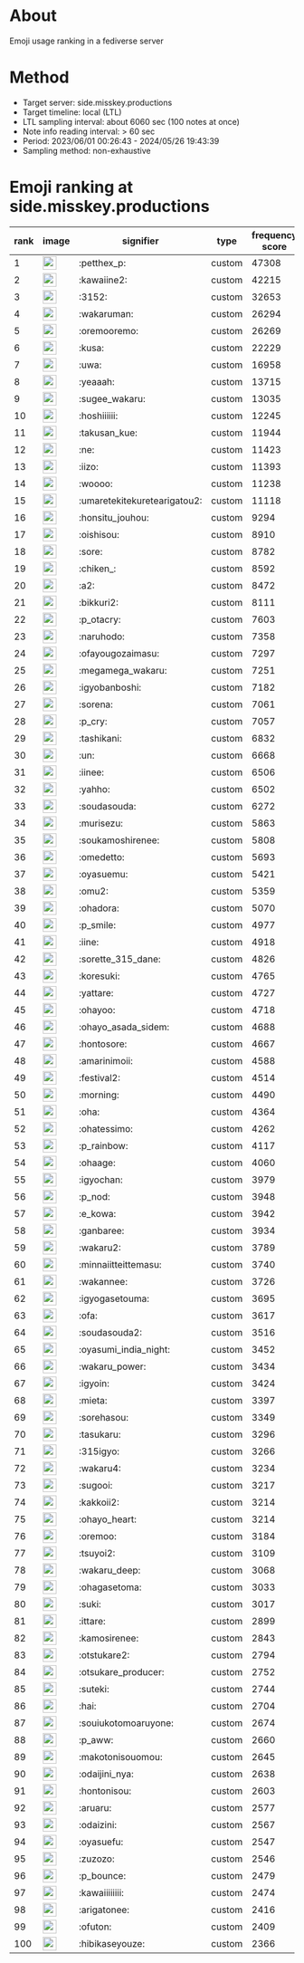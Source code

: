 # About
Emoji usage ranking in a fediverse server

# Method
- Target server: side.misskey.productions
- Target timeline: local (LTL)
- LTL sampling interval: about 6060 sec (100 notes at once)
- Note info reading interval: > 60 sec
- Period: 2023/06/01 00:26:43 - 2024/05/26 19:43:39 
- Sampling method: non-exhaustive

# Emoji ranking at side.misskey.productions

|rank|image|signifier|type|frequency score|
|----|----|----|----|----|
|1|<img height="24" src="https://side.misskey.productions/emoji/petthex_p.webp">|:petthex_p:|custom|47308|
|2|<img height="24" src="https://side.misskey.productions/emoji/kawaiine2.webp">|:kawaiine2:|custom|42215|
|3|<img height="24" src="https://side.misskey.productions/emoji/3152.webp">|:3152:|custom|32653|
|4|<img height="24" src="https://side.misskey.productions/emoji/wakaruman.webp">|:wakaruman:|custom|26294|
|5|<img height="24" src="https://side.misskey.productions/emoji/oremooremo.webp">|:oremooremo:|custom|26269|
|6|<img height="24" src="https://side.misskey.productions/emoji/kusa.webp">|:kusa:|custom|22229|
|7|<img height="24" src="https://side.misskey.productions/emoji/uwa.webp">|:uwa:|custom|16958|
|8|<img height="24" src="https://side.misskey.productions/emoji/yeaaah.webp">|:yeaaah:|custom|13715|
|9|<img height="24" src="https://side.misskey.productions/emoji/sugee_wakaru.webp">|:sugee_wakaru:|custom|13035|
|10|<img height="24" src="https://side.misskey.productions/emoji/hoshiiiiii.webp">|:hoshiiiiii:|custom|12245|
|11|<img height="24" src="https://side.misskey.productions/emoji/takusan_kue.webp">|:takusan_kue:|custom|11944|
|12|<img height="24" src="https://side.misskey.productions/emoji/ne.webp">|:ne:|custom|11423|
|13|<img height="24" src="https://side.misskey.productions/emoji/iizo.webp">|:iizo:|custom|11393|
|14|<img height="24" src="https://side.misskey.productions/emoji/woooo.webp">|:woooo:|custom|11238|
|15|<img height="24" src="https://side.misskey.productions/emoji/umaretekitekuretearigatou2.webp">|:umaretekitekuretearigatou2:|custom|11118|
|16|<img height="24" src="https://side.misskey.productions/emoji/honsitu_jouhou.webp">|:honsitu_jouhou:|custom|9294|
|17|<img height="24" src="https://side.misskey.productions/emoji/oishisou.webp">|:oishisou:|custom|8910|
|18|<img height="24" src="https://side.misskey.productions/emoji/sore.webp">|:sore:|custom|8782|
|19|<img height="24" src="https://side.misskey.productions/emoji/chiken_.webp">|:chiken_:|custom|8592|
|20|<img height="24" src="https://side.misskey.productions/emoji/a2.webp">|:a2:|custom|8472|
|21|<img height="24" src="https://side.misskey.productions/emoji/bikkuri2.webp">|:bikkuri2:|custom|8111|
|22|<img height="24" src="https://side.misskey.productions/emoji/p_otacry.webp">|:p_otacry:|custom|7603|
|23|<img height="24" src="https://side.misskey.productions/emoji/naruhodo.webp">|:naruhodo:|custom|7358|
|24|<img height="24" src="https://side.misskey.productions/emoji/ofayougozaimasu.webp">|:ofayougozaimasu:|custom|7297|
|25|<img height="24" src="https://side.misskey.productions/emoji/megamega_wakaru.webp">|:megamega_wakaru:|custom|7251|
|26|<img height="24" src="https://side.misskey.productions/emoji/igyobanboshi.webp">|:igyobanboshi:|custom|7182|
|27|<img height="24" src="https://side.misskey.productions/emoji/sorena.webp">|:sorena:|custom|7061|
|28|<img height="24" src="https://side.misskey.productions/emoji/p_cry.webp">|:p_cry:|custom|7057|
|29|<img height="24" src="https://side.misskey.productions/emoji/tashikani.webp">|:tashikani:|custom|6832|
|30|<img height="24" src="https://side.misskey.productions/emoji/un.webp">|:un:|custom|6668|
|31|<img height="24" src="https://side.misskey.productions/emoji/iinee.webp">|:iinee:|custom|6506|
|32|<img height="24" src="https://side.misskey.productions/emoji/yahho.webp">|:yahho:|custom|6502|
|33|<img height="24" src="https://side.misskey.productions/emoji/soudasouda.webp">|:soudasouda:|custom|6272|
|34|<img height="24" src="https://side.misskey.productions/emoji/murisezu.webp">|:murisezu:|custom|5863|
|35|<img height="24" src="https://side.misskey.productions/emoji/soukamoshirenee.webp">|:soukamoshirenee:|custom|5808|
|36|<img height="24" src="https://side.misskey.productions/emoji/omedetto.webp">|:omedetto:|custom|5693|
|37|<img height="24" src="https://side.misskey.productions/emoji/oyasuemu.webp">|:oyasuemu:|custom|5421|
|38|<img height="24" src="https://side.misskey.productions/emoji/omu2.webp">|:omu2:|custom|5359|
|39|<img height="24" src="https://side.misskey.productions/emoji/ohadora.webp">|:ohadora:|custom|5070|
|40|<img height="24" src="https://side.misskey.productions/emoji/p_smile.webp">|:p_smile:|custom|4977|
|41|<img height="24" src="https://side.misskey.productions/emoji/iine.webp">|:iine:|custom|4918|
|42|<img height="24" src="https://side.misskey.productions/emoji/sorette_315_dane.webp">|:sorette_315_dane:|custom|4826|
|43|<img height="24" src="https://side.misskey.productions/emoji/koresuki.webp">|:koresuki:|custom|4765|
|44|<img height="24" src="https://side.misskey.productions/emoji/yattare.webp">|:yattare:|custom|4727|
|45|<img height="24" src="https://side.misskey.productions/emoji/ohayoo.webp">|:ohayoo:|custom|4718|
|46|<img height="24" src="https://side.misskey.productions/emoji/ohayo_asada_sidem.webp">|:ohayo_asada_sidem:|custom|4688|
|47|<img height="24" src="https://side.misskey.productions/emoji/hontosore.webp">|:hontosore:|custom|4667|
|48|<img height="24" src="https://side.misskey.productions/emoji/amarinimoii.webp">|:amarinimoii:|custom|4588|
|49|<img height="24" src="https://side.misskey.productions/emoji/festival2.webp">|:festival2:|custom|4514|
|50|<img height="24" src="https://side.misskey.productions/emoji/morning.webp">|:morning:|custom|4490|
|51|<img height="24" src="https://side.misskey.productions/emoji/oha.webp">|:oha:|custom|4364|
|52|<img height="24" src="https://side.misskey.productions/emoji/ohatessimo.webp">|:ohatessimo:|custom|4262|
|53|<img height="24" src="https://side.misskey.productions/emoji/p_rainbow.webp">|:p_rainbow:|custom|4117|
|54|<img height="24" src="https://side.misskey.productions/emoji/ohaage.webp">|:ohaage:|custom|4060|
|55|<img height="24" src="https://side.misskey.productions/emoji/igyochan.webp">|:igyochan:|custom|3979|
|56|<img height="24" src="https://side.misskey.productions/emoji/p_nod.webp">|:p_nod:|custom|3948|
|57|<img height="24" src="https://side.misskey.productions/emoji/e_kowa.webp">|:e_kowa:|custom|3942|
|58|<img height="24" src="https://side.misskey.productions/emoji/ganbaree.webp">|:ganbaree:|custom|3934|
|59|<img height="24" src="https://side.misskey.productions/emoji/wakaru2.webp">|:wakaru2:|custom|3789|
|60|<img height="24" src="https://side.misskey.productions/emoji/minnaiitteittemasu.webp">|:minnaiitteittemasu:|custom|3740|
|61|<img height="24" src="https://side.misskey.productions/emoji/wakannee.webp">|:wakannee:|custom|3726|
|62|<img height="24" src="https://side.misskey.productions/emoji/igyogasetouma.webp">|:igyogasetouma:|custom|3695|
|63|<img height="24" src="https://side.misskey.productions/emoji/ofa.webp">|:ofa:|custom|3617|
|64|<img height="24" src="https://side.misskey.productions/emoji/soudasouda2.webp">|:soudasouda2:|custom|3516|
|65|<img height="24" src="https://side.misskey.productions/emoji/oyasumi_india_night.webp">|:oyasumi_india_night:|custom|3452|
|66|<img height="24" src="https://side.misskey.productions/emoji/wakaru_power.webp">|:wakaru_power:|custom|3434|
|67|<img height="24" src="https://side.misskey.productions/emoji/igyoin.webp">|:igyoin:|custom|3424|
|68|<img height="24" src="https://side.misskey.productions/emoji/mieta.webp">|:mieta:|custom|3397|
|69|<img height="24" src="https://side.misskey.productions/emoji/sorehasou.webp">|:sorehasou:|custom|3349|
|70|<img height="24" src="https://side.misskey.productions/emoji/tasukaru.webp">|:tasukaru:|custom|3296|
|71|<img height="24" src="https://side.misskey.productions/emoji/315igyo.webp">|:315igyo:|custom|3266|
|72|<img height="24" src="https://side.misskey.productions/emoji/wakaru4.webp">|:wakaru4:|custom|3234|
|73|<img height="24" src="https://side.misskey.productions/emoji/sugooi.webp">|:sugooi:|custom|3217|
|74|<img height="24" src="https://side.misskey.productions/emoji/kakkoii2.webp">|:kakkoii2:|custom|3214|
|75|<img height="24" src="https://side.misskey.productions/emoji/ohayo_heart.webp">|:ohayo_heart:|custom|3214|
|76|<img height="24" src="https://side.misskey.productions/emoji/oremoo.webp">|:oremoo:|custom|3184|
|77|<img height="24" src="https://side.misskey.productions/emoji/tsuyoi2.webp">|:tsuyoi2:|custom|3109|
|78|<img height="24" src="https://side.misskey.productions/emoji/wakaru_deep.webp">|:wakaru_deep:|custom|3068|
|79|<img height="24" src="https://side.misskey.productions/emoji/ohagasetoma.webp">|:ohagasetoma:|custom|3033|
|80|<img height="24" src="https://side.misskey.productions/emoji/suki.webp">|:suki:|custom|3017|
|81|<img height="24" src="https://side.misskey.productions/emoji/ittare.webp">|:ittare:|custom|2899|
|82|<img height="24" src="https://side.misskey.productions/emoji/kamosirenee.webp">|:kamosirenee:|custom|2843|
|83|<img height="24" src="https://side.misskey.productions/emoji/otstukare2.webp">|:otstukare2:|custom|2794|
|84|<img height="24" src="https://side.misskey.productions/emoji/otsukare_producer.webp">|:otsukare_producer:|custom|2752|
|85|<img height="24" src="https://side.misskey.productions/emoji/suteki.webp">|:suteki:|custom|2744|
|86|<img height="24" src="https://side.misskey.productions/emoji/hai.webp">|:hai:|custom|2704|
|87|<img height="24" src="https://side.misskey.productions/emoji/souiukotomoaruyone.webp">|:souiukotomoaruyone:|custom|2674|
|88|<img height="24" src="https://side.misskey.productions/emoji/p_aww.webp">|:p_aww:|custom|2660|
|89|<img height="24" src="https://side.misskey.productions/emoji/makotonisouomou.webp">|:makotonisouomou:|custom|2645|
|90|<img height="24" src="https://side.misskey.productions/emoji/odaijini_nya.webp">|:odaijini_nya:|custom|2638|
|91|<img height="24" src="https://side.misskey.productions/emoji/hontonisou.webp">|:hontonisou:|custom|2603|
|92|<img height="24" src="https://side.misskey.productions/emoji/aruaru.webp">|:aruaru:|custom|2577|
|93|<img height="24" src="https://side.misskey.productions/emoji/odaizini.webp">|:odaizini:|custom|2567|
|94|<img height="24" src="https://side.misskey.productions/emoji/oyasuefu.webp">|:oyasuefu:|custom|2547|
|95|<img height="24" src="https://side.misskey.productions/emoji/zuzozo.webp">|:zuzozo:|custom|2546|
|96|<img height="24" src="https://side.misskey.productions/emoji/p_bounce.webp">|:p_bounce:|custom|2479|
|97|<img height="24" src="https://side.misskey.productions/emoji/kawaiiiiiiii.webp">|:kawaiiiiiiii:|custom|2474|
|98|<img height="24" src="https://side.misskey.productions/emoji/arigatonee.webp">|:arigatonee:|custom|2416|
|99|<img height="24" src="https://side.misskey.productions/emoji/ofuton.webp">|:ofuton:|custom|2409|
|100|<img height="24" src="https://side.misskey.productions/emoji/hibikaseyouze.webp">|:hibikaseyouze:|custom|2366|

